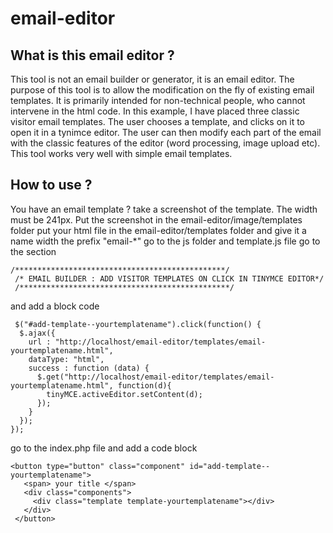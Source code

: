 # email-editor



## What is this email editor ?

This tool is not an email builder or generator, it is an email editor. The purpose of this tool is to allow the modification on the fly of existing email templates. It is primarily intended for non-technical people, who cannot intervene in the html code.
In this example, I have placed three classic visitor email templates. The user chooses a template, and clicks on it to open it in a tynimce editor. The user can then modify each part of the email with the classic features of the editor (word processing, image upload etc). This tool works very well with simple email templates.

## How to use ?
You have an email template ?
take a screenshot of the template. The width must be 241px.
Put the screenshot in the email-editor/image/templates folder
put your html file in the email-editor/templates folder and give it a name width the prefix "email-*"
go to the js folder and template.js file
go to the section  
```
/***********************************************/
 /* EMAIL BUILDER : ADD VISITOR TEMPLATES ON CLICK IN TINYMCE EDITOR*/   
 /***********************************************/
 ```
 and add a block code
 
 ```
  $("#add-template--yourtemplatename").click(function() {
   $.ajax({
     url : "http://localhost/email-editor/templates/email-yourtemplatename.html",
     dataType: "html",
     success : function (data) {              
       $.get("http://localhost/email-editor/templates/email-yourtemplatename.html", function(d){
         tinyMCE.activeEditor.setContent(d);
       });
     }
   });
 });
 ```
 
 go to the index.php file and add a code block
 ```
 <button type="button" class="component" id="add-template--yourtemplatename">
    <span> your title </span>
    <div class="components">
      <div class="template template-yourtemplatename"></div>
    </div>
  </button>
 ```       
        

